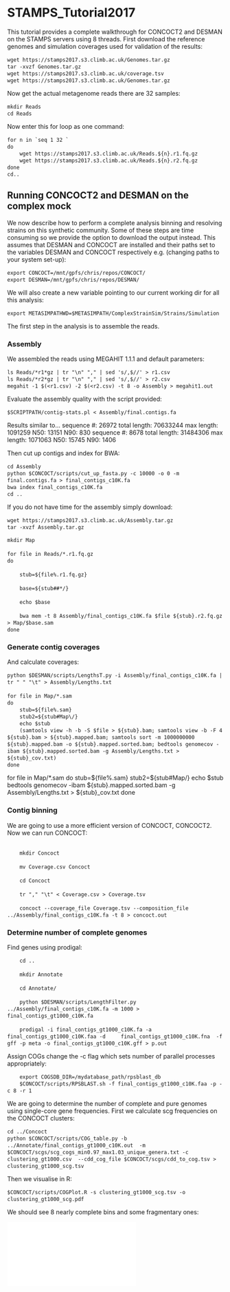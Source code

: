 # STAMPS_Tutorial2017

This tutorial provides a complete walkthrough for CONCOCT2 and DESMAN on the STAMPS servers using 
8 threads.
First download the reference genomes and simulation coverages used for validation of the results:

```
wget https://stamps2017.s3.climb.ac.uk/Genomes.tar.gz
tar -xvzf Genomes.tar.gz
wget https://stamps2017.s3.climb.ac.uk/coverage.tsv
wget https://stamps2017.s3.climb.ac.uk/Genomes.tar.gz
```

Now get the actual metagenome reads there are 32 samples:
```
mkdir Reads
cd Reads
```

Now enter this for loop as one command:
```
for n in `seq 1 32 `
do
    wget https://stamps2017.s3.climb.ac.uk/Reads.${n}.r1.fq.gz
    wget https://stamps2017.s3.climb.ac.uk/Reads.${n}.r2.fq.gz
done
cd..
```

## Running CONCOCT2 and DESMAN on the complex mock

We now describe how to perform a complete analysis binning and resolving strains on 
this synthetic community. Some of these steps are time consuming so we provide the option to download the output instead. This assumes that DESMAN and CONCOCT are installed and their paths 
set to the variables DESMAN and CONCOCT respectively e.g. (changing paths to your 
system set-up):

```
export CONCOCT=/mnt/gpfs/chris/repos/CONCOCT/
export DESMAN=/mnt/gpfs/chris/repos/DESMAN/
```

We will also create a new variable pointing to our current working dir for all this analysis:
```
export METASIMPATHWD=$METASIMPATH/ComplexStrainSim/Strains/Simulation
```

The first step in the analysis is to assemble the reads. 

### Assembly

We assembled the reads using MEGAHIT 1.1.1 and default parameters:
```
ls Reads/*r1*gz | tr "\n" "," | sed 's/,$//' > r1.csv
ls Reads/*r2*gz | tr "\n" "," | sed 's/,$//' > r2.csv
megahit -1 $(<r1.csv) -2 $(<r2.csv) -t 8 -o Assembly > megahit1.out
```

Evaluate the assembly quality with the script provided:
```
$SCRIPTPATH/contig-stats.pl < Assembly/final.contigs.fa 
```

Results similar to...
sequence #: 26972	total length: 70633244	max length: 1091259	N50: 13151	N90: 830
sequence #: 8678	total length: 31484306	max length: 1071063	N50: 15745	N90: 1406

Then cut up contigs and index for BWA:

```
cd Assembly
python $CONCOCT/scripts/cut_up_fasta.py -c 10000 -o 0 -m final.contigs.fa > final_contigs_c10K.fa
bwa index final_contigs_c10K.fa
cd ..
```

If you do not have time for the assembly simply download:
```
wget https://stamps2017.s3.climb.ac.uk/Assembly.tar.gz
tar -xvzf Assembly.tar.gz
```

```
mkdir Map

for file in Reads/*.r1.fq.gz
do

    stub=${file%.r1.fq.gz}

    base=${stub##*/}

    echo $base

    bwa mem -t 8 Assembly/final_contigs_c10K.fa $file ${stub}.r2.fq.gz > Map/$base.sam
done
```

### Generate contig coverages

And calculate coverages:
```
python $DESMAN/scripts/LengthsT.py -i Assembly/final_contigs_c10K.fa | tr " " "\t" > Assembly/Lengths.txt

for file in Map/*.sam
do
    stub=${file%.sam}
    stub2=${stub#Map\/}
    echo $stub  
    (samtools view -h -b -S $file > ${stub}.bam; samtools view -b -F 4 ${stub}.bam > ${stub}.mapped.bam; samtools sort -m 1000000000 ${stub}.mapped.bam -o ${stub}.mapped.sorted.bam; bedtools genomecov -ibam ${stub}.mapped.sorted.bam -g Assembly/Lengths.txt > ${stub}_cov.txt)
done
```

for file in Map/*.sam
do
    stub=${file%.sam}
    stub2=${stub#Map\/}
    echo $stub  
     bedtools genomecov -ibam ${stub}.mapped.sorted.bam -g Assembly/Lengths.txt > ${stub}_cov.txt
done

### Contig binning

We are going to use a more efficient version of CONCOCT, CONCOCT2. Now we can run CONCOCT:
```

    mkdir Concoct

    mv Coverage.csv Concoct

    cd Concoct

    tr "," "\t" < Coverage.csv > Coverage.tsv

    concoct --coverage_file Coverage.tsv --composition_file ../Assembly/final_contigs_c10K.fa -t 8 > concoct.out

```

### Determine number of complete genomes

Find genes using prodigal:
```
    cd ..
    
    mkdir Annotate

    cd Annotate/

    python $DESMAN/scripts/LengthFilter.py ../Assembly/final_contigs_c10K.fa -m 1000 >     final_contigs_gt1000_c10K.fa

    prodigal -i final_contigs_gt1000_c10K.fa -a final_contigs_gt1000_c10K.faa -d     final_contigs_gt1000_c10K.fna  -f gff -p meta -o final_contigs_gt1000_c10K.gff > p.out
```

Assign COGs change the -c flag which sets number of parallel processes appropriately:
```
    export COGSDB_DIR=/mydatabase_path/rpsblast_db
    $CONCOCT/scripts/RPSBLAST.sh -f final_contigs_gt1000_c10K.faa -p -c 8 -r 1
```

We are going to determine the number of complete and pure genomes using single-core gene frequencies. First we 
calculate scg frequencies on the CONCOCT clusters:

```
cd ../Concoct
python $CONCOCT/scripts/COG_table.py -b ../Annotate/final_contigs_gt1000_c10K.out  -m $CONCOCT/scgs/scg_cogs_min0.97_max1.03_unique_genera.txt -c clustering_gt1000.csv  --cdd_cog_file $CONCOCT/scgs/cdd_to_cog.tsv > clustering_gt1000_scg.tsv
```

Then we visualise in R:
```
$CONCOCT/scripts/COGPlot.R -s clustering_gt1000_scg.tsv -o clustering_gt1000_scg.pdf
```

We should see 8 nearly complete bins and some fragmentary ones:


![SCG Results](Figures/clustering_gt1000_scg.pdf)
